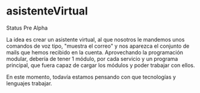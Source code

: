 asistenteVirtual
================

Status Pre Alpha

La idea es crear un asistente virtual, al que nosotros le mandemos unos comandos de voz tipo, "muestra el correo" y nos aparezca el conjunto de mails que hemos recibido en la cuenta.
Aprovechando la programación modular, debería de tener 1 módulo, por cada servicio y un programa principal, que fuera capaz de cargar los módulos y poder trabajar con ellos.

En este momento, todavía estamos pensando con que tecnologías y lenguajes trabajar.
